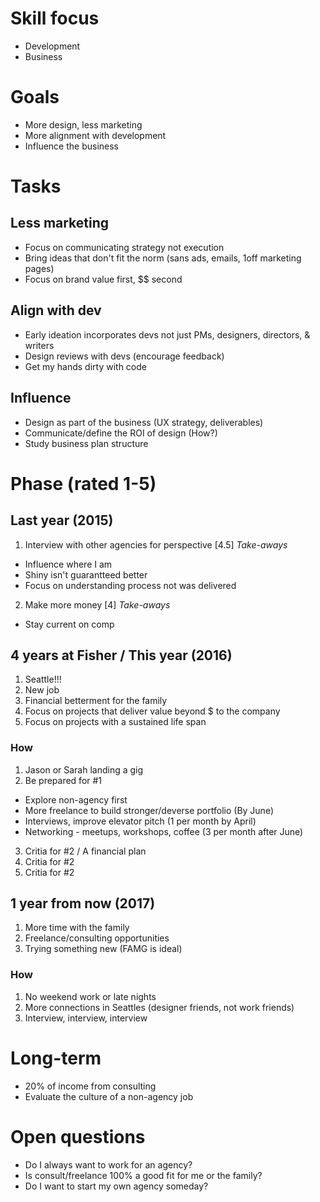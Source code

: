 # Skill focus
- Development
- Business


# Goals
- More design, less marketing
- More alignment with development
- Influence the business


# Tasks
## Less marketing
- Focus on communicating strategy not execution
- Bring ideas that don't fit the norm (sans ads, emails, 1off marketing pages)
- Focus on brand value first, $$ second

## Align with dev
- Early ideation incorporates devs not just PMs, designers, directors, & writers
- Design reviews with devs (encourage feedback)
- Get my hands dirty with code

## Influence
- Design as part of the business (UX strategy, deliverables)
- Communicate/define the ROI of design (How?)
- Study business plan structure


# Phase (rated 1-5)
## Last year (2015)
1. Interview with other agencies for perspective [4.5]
  *Take-aways*
  - Influence where I am
  - Shiny isn't guarantteed better
  - Focus on understanding process not was delivered
2. Make more money [4]
  *Take-aways*
  - Stay current on comp

## 4 years at Fisher / This year (2016)
1. Seattle!!!
2. New job
3. Financial betterment for the family
4. Focus on projects that deliver value beyond $ to the company
5. Focus on projects with a sustained life span
### How
1. Jason or Sarah landing a gig
2. Be prepared for #1
  - Explore non-agency first
  - More freelance to build stronger/deverse portfolio (By June)
  - Interviews, improve elevator pitch (1 per month by April)
  - Networking - meetups, workshops, coffee (3 per month after June)
3. Critia for #2 / A financial plan
4. Critia for #2
5. Critia for #2

## 1 year from now (2017)
1. More time with the family
2. Freelance/consulting opportunities
3. Trying something new (FAMG is ideal)
### How
1. No weekend work or late nights
2. More connections in Seattles (designer friends, not work friends)
3. Interview, interview, interview


# Long-term
- 20% of income from consulting
- Evaluate the culture of a non-agency job


# Open questions
- Do I always want to work for an agency?
- Is consult/freelance 100% a good fit for me or the family?
- Do I want to start my own agency someday?
